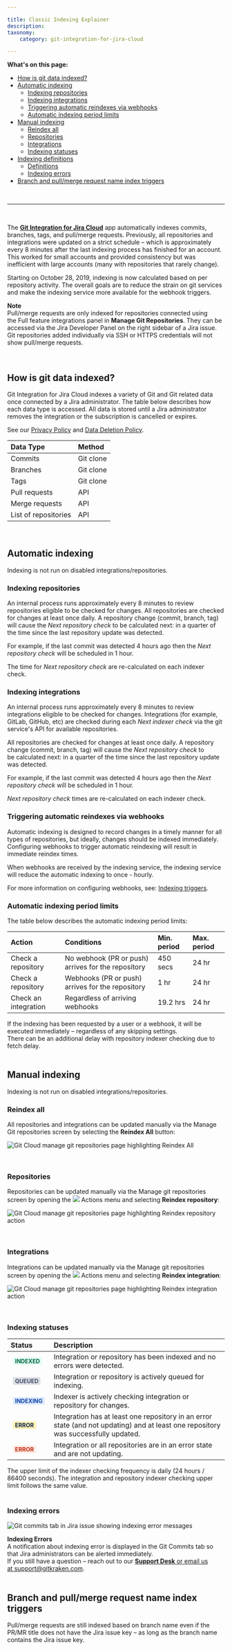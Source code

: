 ```yaml
---

title: Classic Indexing Explainer
description:
taxonomy:
    category: git-integration-for-jira-cloud

---
```


**What's on this page:**
- [How is git data indexed?](#how-is-git-data-indexed)
- [Automatic indexing](#automatic-indexing)
  - [Indexing repositories](#indexing-repositories)
  - [Indexing integrations](#indexing-integrations)
  - [Triggering automatic reindexes via webhooks](#triggering-automatic-reindexes-via-webhooks)
  - [Automatic indexing period limits](#automatic-indexing-period-limits)
- [Manual indexing](#manual-indexing)
  - [Reindex all](#reindex-all)
  - [Repositories](#repositories)
  - [Integrations](#integrations)
  - [Indexing statuses](#indexing-statuses)
- [Indexing definitions](#indexing-definitions)
  - [Definitions](#definitions)
  - [Indexing errors](#indexing-errors)
- [Branch and pull/merge request name index triggers](#branch-and-pullmerge-request-name-index-triggers)

&nbsp;
* * *
&nbsp;

The [**Git Integration for Jira Cloud**](https://marketplace.atlassian.com/apps/4984/git-integration-for-jira?tab=overview&hosting=cloud) app automatically indexes commits, branches, tags, and pull/merge requests. Previously, all repositories and integrations were updated on a strict schedule – which is approximately every 8 minutes after the last indexing process has finished for an account. This worked for small accounts and provided consistency but was inefficient with large accounts (many with repositories that rarely change).

Starting on October 28, 2019, indexing is now calculated based on per repository activity. The overall goals are to reduce the strain on git services and make the indexing service more available for the webhook triggers.

<div class="bbb-callout bbb--note">
    <div class="irow">
    <div class="ilogobox">
        <span class="logoimg"></span>
    </div>
    <div class="imsgbox">
        <b>Note</b><br>
        Pull/merge requests are only indexed for repositories connected using the Full feature integrations panel in <b>Manage Git Repositories</b>. They can be accessed via the Jira Developer Panel on the right sidebar of a Jira issue. Git repositories added individually via SSH or HTTPS credentials will not show pull/merge requests.
    </div>
    </div>
</div>

&nbsp;

## How is git data indexed?

Git Integration for Jira Cloud indexes a variety of Git and Git related data once connected by a Jira administrator. The table below describes how each data type is accessed. All data is stored until a Jira administrator removes the integration or the subscription is cancelled or expires.

See our [Privacy Policy](https://www.gitkraken.com/privacy-gij) and [Data Deletion Policy](https://bigbrassband.com/security-and-trust.html).

| Data Type | Method |
| :--- | :--- |
| Commits | Git clone |
| Branches | Git clone |
| Tags | Git clone |
| Pull requests | API |
| Merge requests | API |
| List of repositories | API |

&nbsp;

## Automatic indexing

<div class="bbb-callout bbb--info">
    <div class="irow">
    <div class="ilogobox">
        <span class="logoimg"></span>
    </div>
    <div class="imsgbox">
        Indexing is not run on disabled integrations/repositories.
    </div>
    </div>
</div>

### Indexing repositories

An internal process runs approximately every 8 minutes to review repositories eligible to be checked for changes. All repositories are checked for changes at least once daily. A repository change (commit, branch, tag) will cause the _Next repository check_ to be calculated next: in a quarter of the time since the last repository update was detected.

For example, if the last commit was detected 4 hours ago then the _Next repository check_ will be scheduled in 1 hour.

The time for _Next repository check_ are re-calculated on each indexer check.

### Indexing integrations

An internal process runs approximately every 8 minutes to review integrations eligible to be checked for changes. Integrations (for example, GitLab, GitHub, etc) are checked during each _Next indexer check_ via the git service's API for available repositories. 

All repositories are checked for changes at least once daily. A repository change (commit, branch, tag) will cause the _Next repository check_ to be calculated next: in a quarter of the time since the last repository update was detected.

For example, if the last commit was detected 4 hours ago then the _Next repository check_ will be scheduled in 1 hour.

_Next repository check_ times are re-calculated on each indexer check.

### Triggering automatic reindexes via webhooks

Automatic indexing is designed to record changes in a timely manner for all types of repositories, but ideally, changes should be indexed immediately. Configuring webhooks to trigger automatic reindexing will result in immediate reindex times.

When webhooks are received by the indexing service, the indexing service will reduce the automatic indexing to once - hourly.

For more information on configuring webhooks, see: [Indexing triggers](/git-integration-for-jira-cloud/indexing-triggers-gij-cloud).

### Automatic indexing period limits

The table below describes the automatic indexing period limits:

| Action | Conditions | Min. period | Max. period |
| :--- | :--- | :--- | :--- |
| Check a repository | No webhook (PR or push) arrives for the repository | 450 secs | 24 hr |
| Check a repository | Webhooks (PR or push) arrives for the repository | 1 hr | 24 hr |
| Check an integration | Regardless of arriving webhooks | 19.2 hrs | 24 hr |

<div class="bbb-callout bbb--note">
    <div class="irow">
    <div class="ilogobox">
        <span class="logoimg"></span>
    </div>
    <div class="imsgbox">
        If the indexing has been requested by a user or a webhook, it will be executed immediately – regardless of any skipping settings.
    </div>
    </div>
</div>

<div class="bbb-callout bbb--info">
    <div class="irow">
    <div class="ilogobox">
        <span class="logoimg"></span>
    </div>
    <div class="imsgbox">
        There can be an additional delay with repository indexer checking due to fetch delay.
    </div>
    </div>
</div>
<br>

## Manual indexing

<div class="bbb-callout bbb--info">
    <div class="irow">
    <div class="ilogobox">
        <span class="logoimg"></span>
    </div>
    <div class="imsgbox">
        Indexing is not run on disabled integrations/repositories.
    </div>
    </div>
</div>

### Reindex all

All repositories and integrations can be updated manually via the Manage Git repositories screen by selecting the **Reindex All** button:

![Git Cloud manage git repositories page highlighting Reindex All](/wp-content/uploads/gij-gitcloud-gitmgr-reindex-integration-02.png)

<br>

### Repositories

Repositories can be updated manually via the Manage git repositories screen by opening the <img src='/wp-content/uploads/actions-icon.png' /> Actions menu and selecting **Reindex repository**:

![Git Cloud manage git repositories page highlighting Reindex repository action](/wp-content/uploads/gij-gitcloud-gitmgr-actions-reindex-repo.png)

<br>

### Integrations

Integrations can be updated manually via the Manage git repositories screen by opening the <img src='/wp-content/uploads/actions-icon.png' /> Actions menu and selecting **Reindex integration**:

![Git Cloud manage git repositories page highlighting Reindex integration action](/wp-content/uploads/gij-gitcloud-gitmgr-reindex-integration-01.png)

<br>

### Indexing statuses

| Status | Description |
| :--- | :--- |
| <b style='background-color:#E2FCEF; padding:1px 5px; color:#006745; border-radius:3px; margin: 0 5px; font-size: small;'>INDEXED</b> | Integration or repository has been indexed and no errors were detected. |
| <b style='background-color:#DEE0E5; padding:1px 5px; color:#44516C; border-radius:3px; margin: 0 5px; font-size: small;'>QUEUED</b> | Integration or repository is actively queued for indexing. |
| <b style='background-color:#DEEAFE; padding:1px 5px; color:#0C42A3; border-radius:3px; margin: 0 5px; font-size: small;'>INDEXING</b> | Indexer is actively checking integration or repository for changes. |
| <b style='background-color:#FFF1B6; padding:1px 5px; color:#172A4C; border-radius:3px; margin: 0 5px; font-size: small;'>ERROR</b> | Integration has at least one repository in an error state (and not updating) and at least one repository was successfully updated. |
| <b style='background-color:#FFEBE6; padding:1px 5px; color:#C02909; border-radius:3px; margin: 0 5px; font-size: small;'>ERROR</b> | Integration or all repositories are in an error state and are not updating. |

<!--
## Indexing definitions

The [**Git Integration for Jira**](https://marketplace.atlassian.com/apps/4984/git-integration-for-jira?tab=overview&hosting=cloud) app now has new indexing date/times to indicate the variety of repository checks:

![Show tracked repos action dialog showcasing indexing definitions](/wp-content/uploads/gij-gitcloud-indexing-defs.png)

<br>

### Definitions

| Information Label | Description |
| :--- | :--- |
| _Last indexer check_ | Date and time the indexing service has checked if the repository should be examined for changes. |
| _Next indexer check_ | Date and time the indexing service will next check if the repository should be examined for changes (commits, tags, branches) |
| _Last repository check_ | Date and time the indexing service has last checked the repository for changes (commits, tags, branches) |
| _Last repository change_ | Date and time the indexing service last detected a change (commits, tags, branches) in the repository. This time is accurate only as of the release of the new indexing service on October 27, 2019 or when the repository was first integrated with Git Integration for Jira Cloud. |
| _Next repository check_ | Date and time the indexing service will check the repository for changes (commits, tags, branches). |
| _Commit webhooks detected_ | Indexing service has received a commit webhook trigger for this repository. Thus, automatic indexing for this repository is reduced to once daily. |
| _Last pull request check_ | Date and time the indexing service last checked the repository for pull request changes (new pull/merge requests or status changes). |
| _Last pull request change_ | Date and time the indexing service last detected a change (new pull/merge requests or status changes) in the repository. This time is accurate only as of the release of the new indexing service on October 27, 2019. |
| _Next pull request check_ | Date and time the indexing service will check repository for new pull/merge requests or status changes. |
| _Pull request webhooks detected_ | Indexing service has received a pull/merge request webhook trigger for this repository. Thus, automatic indexing for this repository is reduced to once hourly. |

-->

<div class="bbb-callout bbb--info">
    <div class="irow">
    <div class="ilogobox">
        <span class="logoimg"></span>
    </div>
    <div class="imsgbox">
        The upper limit of the indexer checking frequency is daily (24 hours / 86400 seconds). The integration and repository indexer checking upper limit follows the same value.
    </div>
    </div>
</div>
<br>

### Indexing errors

![Git commits tab in Jira issue showing indexing error messages](/wp-content/uploads/gij-gitcloud-git-commits-tab-indexing-error-msgs.png)

<div class="bbb-callout bbb--tip">
    <div class="irow">
    <div class="ilogobox">
        <span class="logoimg"></span>
    </div>
    <div class="imsgbox">
        <b>Indexing Errors</b><br>
        A notification about indexing error is displayed in the Git Commits tab so that Jira administrators can be alerted immediately.
    </div>
    </div>
</div>

<div class="bbb-callout bbb--info">
    <div class="irow">
    <div class="ilogobox">
        <span class="logoimg"></span>
    </div>
    <div class="imsgbox">
        If you still have a question – reach out to our <a href='https://help.gitkraken.com/git-integration-for-jira-cloud/gij-cloud-contact-support/'><b>Support Desk</b> or email us at <a href='mailto:support@gitkraken.com'>support@gitkraken.com</a>.
    </div>
    </div>
</div>
<br>

## Branch and pull/merge request name index triggers

Pull/merge requests are still indexed based on branch name even if the PR/MR title does not have the Jira issue key – as long as the branch name contains the Jira issue key.

